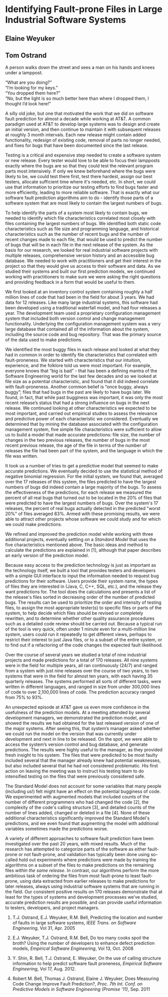 ﻿Identifying Fault-prone Files in Large Industrial Software Systems
==================================================================

Elaine Weyuker
--------------
Tom Ostrand 
-----------

A person walks down the street and sees a man on his hands and knees under a lamppost. 

“What are you doing?”  
“I’m looking for my keys.”   
“You dropped them here?”  
“No, but the light is so much better here than where I dropped them, I thought I’d look here!”  

A silly old joke, but one that motivated the work that we did on software fault prediction for almost a decade while working at AT&T.  A common paradigm used at AT&T to develop large systems was to design and create an initial version, and then continue to maintain it with subsequent releases at roughly 3 month intervals. Each new release might contain added functionality, redesign of existing code, removal of parts no longer needed, and fixes for bugs that have been documented since the last release. 

Testing is a critical and expensive step needed to create a software system or new release.  Every tester would love to be able to focus their lampposts exactly where the bugs are so that they could test the relevant program parts most intensively. If only we knew beforehand where the bugs were likely to be, we could test there first, test there hardest, assign our best testers, allocate sufficient time where it's needed, etc. In short, we could use that information to prioritize our testing efforts to find bugs faster and more efficiently, leading to more reliable software. That is exactly what our software fault prediction algorithms aim to do - identify those parts of a software system that are most likely to contain the largest numbers of bugs.

To help identify the parts of a system most likely to contain bugs, we needed to identify which file characteristics correlated most closely with files containing the largest numbers of bugs. We identified both static code characteristics such as file size and programming language, and historical characteristics such as the number of recent bugs and the number of recent changes made to each file, that would be used to predict the number of bugs that will be in each file in the next release of the system.  As the basis for our research, we looked for real industrial software projects with multiple releases, comprehensive version history and an accessible bug database. We needed to work with practitioners and get their interest in the project so that they would give us access to their software and data. As we studied their systems and built our first prediction models, we continued working with practitioners to make sure we were asking the right questions and providing feedback in a form that would be useful to them.

We first looked at an inventory control system containing roughly a half million lines of code that had been in the field for about 3 years. We had data for 12 releases. Like many large industrial systems, this software had been developed using a traditional waterfall model, and had four releases a year. The development team used a proprietary configuration management system that included both version control and change management functionality. Underlying the configuration management system was a very large database that contained all of the information about the system, including the source code and bug repository. That was the primary source of the data used to make predictions.

We identified the most buggy files in each release and looked at what they had in common in order to identify file characteristics that correlated with fault-proneness. We started with characteristics that our intuition, experience, and the folklore told us were most important. For example, everyone knows that “big is bad” - that has been a defining mantra of the Software Engineering world for the last few decades and so we looked at file size as a potential characteristic, and found that it did indeed correlate with fault-proneness. Another common belief is “once buggy, always buggy”; files that had bugs in the past are likely to have bugs later. We found, in fact, that while past bugginess was important, it was only the most recent release’s status that had a strong influence on bugs in the next release. We continued looking at other characteristics we expected to be most important, and carried out empirical studies to assess the relevance and predictive power of each characteristic we considered.  Eventually we determined that by mining the database associated with the configuration management system, five simple file characteristics were sufficient to allow us to build a model that made accurate predictions: file size, the number of changes in the two previous releases, the number of bugs in the most recent previous release, the age of the file in terms of the number of releases the file had been part of the system, and the language in which the file was written. 

It took us a number of tries to get a predictive model that seemed to make accurate predictions. We eventually decided to use the statistical method of negative binomial regression. For the initial system, we found that, averaged over the 17 releases of this system, the files predicted to have the largest numbers of bugs did indeed contain a large majority of the bugs. To assess the effectiveness of the predictions, for each release we measured the percent of all real bugs that turned out to be located in the 20% of files that were predicted to have the largest numbers of bugs. Over the system's 17 releases, the percent of real bugs actually detected in the predicted "worst 20%" of files averaged 83%. Armed with these promising results, we were able to attract other projects whose software we could study and for which we could make predictions.

We refined and improved the prediction model while working with three additional projects, eventually settling on a *Standard Model* that uses the five characteristics mentioned above.  The basic ideas and method to calculate the predictions are explained in [1], although that paper describes an early version of the prediction model.

Because easy access to the prediction technology is just as important as the technology itself, we built a tool that provides testers and developers with a simple GUI interface to input the information needed to request bug predictions for their software. Users provide their system name, the types of files they are interested in (Java, C, C++, SQL, etc.), and the release they want predictions for.  The tool does the calculations and presents a list of the release's files sorted in decreasing order of the number of predicted bugs.  The results can be used to prioritize the order and intensity of testing files, to assign the most appropriate tester(s) to specific files or parts of the system, to help decide which files should be revised or completely rewritten, and to determine whether other quality assurance procedures such as a detailed code review should be carried out. Because a typical run of the tool is very quick, often under 1 minute even for a multi-million line system, users could run it repeatedly to get different views, perhaps to restrict their interest to just Java files, or to a subset of the entire system, or to find out if a refactoring of the code changes the expected fault likelihood.

Over the course of several years we studied a total of nine industrial projects and made predictions for a total of 170 releases. All nine systems were in the field for multiple years, all ran continuously (24/7) and ranged from a system with just nine releases over the course of two years, to two systems that were in the field for almost ten years, with each having 35 quarterly releases. The systems performed all sorts of different tasks, were written in different languages, and ranged in size from under 300,000 lines of code to over 2,100,000 lines of code. The prediction accuracy ranged from 75% to 93%. 

An unexpected episode at AT&T gave us even more confidence in the usefulness of the prediction models.   At a meeting attended by several development managers, we demonstrated the prediction model, and showed the results we had obtained for the last released version of one of the major systems.  After seeing this, that system’s manager asked whether we could run the model on the version that was currently under development and next in line to be released.  On the spot, we were able to access the system’s version control and bug database, and generate predictions.  The results were highly useful to the manager, as they provided fresh insight to his system. The files that were predicted to be most faulty included several that the manager already knew had potential weaknesses, but also included several that he had not considered problematic.  His first action on leaving the meeting was to instruct his testing team to do intensified testing on the files that were previously considered safe.



The Standard Model does not account for some variables that many people (including us!) felt might have an effect on the potential bugginess of code.  We experimented with augmented models that included counts of the number of different programmers who had changed the code [2], the complexity of the code's calling structure [3], and detailed counts of the number of lines added, changed or deleted in a file [4].  None of these additional characteristics significantly improved the Standard Model's predictions, and we even found that augmenting the model with additional variables sometimes made the predictions worse. 

A variety of different approaches to software fault prediction have been investigated over the past 20 years, with mixed results. Much of the research has attempted to categorize parts of the software as either fault-prone or not fault-prone, and validation has typically been done using so-called hold out experiments where predictions were made by training the algorithms on a subset of the files to make predictions on the remaining files _within the same release_. In contrast, our algorithms perform the more ambitious task of ordering the files from most fault-prone to least fault-prone, using data extracted from earlier releases to make predictions for later releases, always using industrial software systems that are running in the field. Our consistent positive results on 170 releases demonstrate that at least for the types of systems and development processes we’ve studied, accurate prediction results are possible, and can provide useful information to testers, developers, and project managers. 

1. T.J. Ostrand, E.J. Weyuker, R.M. Bell, Predicting the location and number of faults in large software systems, *IEEE Trans. on Software Engineering*, Vol 31, Apr. 2005

2. E.J. Weyuker, T.J. Ostrand, R.M. Bell, Do too many cooks spoil the broth? Using the number of developers to enhance defect prediction models, *Empirical Software Engineering*, Vol 13, Oct. 2008

3. Y. Shin, R. Bell, T.J. Ostrand, E. Weyuker, On the use of calling structure information to help predict software fault proneness, *Empirical Software Engineering*, Vol 17, Aug. 2012. 

4. Robert M. Bell, Thomas J. Ostrand, Elaine J. Weyuker, Does Measuring Code Change Improve Fault Prediction?, *Proc. 7th Int. Conf. on Predictive Models in Software Engineering (Promise ’11)*, Sep. 2011
